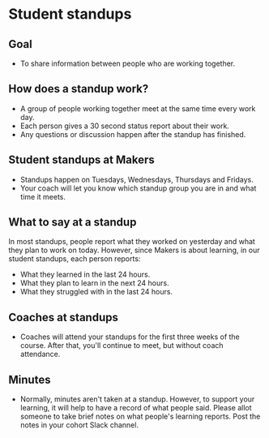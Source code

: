 # Student standups

## Goal

* To share information between people who are working together.

## How does a standup work?

* A group of people working together meet at the same time every work day.
* Each person gives a 30 second status report about their work.
* Any questions or discussion happen after the standup has finished.

## Student standups at Makers

* Standups happen on Tuesdays, Wednesdays, Thursdays and Fridays.
* Your coach will let you know which standup group you are in and what time it meets.

## What to say at a standup

In most standups, people report what they worked on yesterday and what they plan to work on today.  However, since Makers is about learning, in our student standups, each person reports:

* What they learned in the last 24 hours.
* What they plan to learn in the next 24 hours.
* What they struggled with in the last 24 hours.

## Coaches at standups

* Coaches will attend your standups for the first three weeks of the course.  After that, you'll continue to meet, but without coach attendance.

## Minutes

* Normally, minutes aren't taken at a standup.  However, to support your learning, it will help to have a record of what people said.  Please allot someone to take brief notes on what people's learning reports.  Post the notes in your cohort Slack channel.
